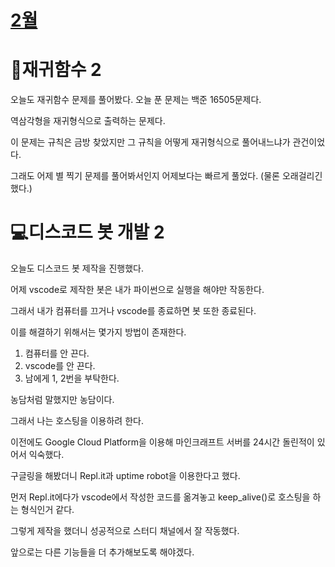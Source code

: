 # [2월](../2023_02/2023_02_list.md)

# 🔄재귀함수 2

오늘도 재귀함수 문제를 풀어봤다. 오늘 푼 문제는 백준 16505문제다.

역삼각형을 재귀형식으로 출력하는 문제다. 

이 문제는 규칙은 금방 찾았지만 그 규칙을 어떻게 재귀형식으로 풀어내느냐가 관건이었다.

그래도 어제 별 찍기 문제를 풀어봐서인지 어제보다는 빠르게 풀었다. (물론 오래걸리긴 했다.)

# 💻디스코드 봇 개발 2

오늘도 디스코드 봇 제작을 진행했다.

어제 vscode로 제작한 봇은 내가 파이썬으로 실행을 해야만 작동한다.

그래서 내가 컴퓨터를 끄거나 vscode를 종료하면 봇 또한 종료된다.

이를 해결하기 위해서는 몇가지 방법이 존재한다.

1. 컴퓨터를 안 끈다.
2. vscode를 안 끈다.
3. 남에게 1, 2번을 부탁한다.

농담처럼 말했지만 농담이다.

그래서 나는 호스팅을 이용하려 한다.

이전에도 Google Cloud Platform을 이용해 마인크래프트 서버를 24시간 돌린적이 있어서 익숙했다.

구글링을 해봤더니 Repl.it과 uptime robot을 이용한다고 했다.

먼저 Repl.it에다가 vscode에서 작성한 코드를 옮겨놓고 keep_alive()로 호스팅을 하는 형식인거 같다.

그렇게 제작을 했더니 성공적으로 스터디 채널에서 잘 작동했다.

앞으로는 다른 기능들을 더 추가해보도록 해야겠다.